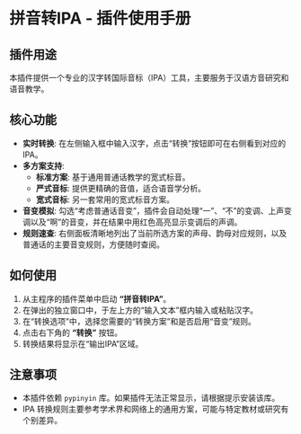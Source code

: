 # 拼音转IPA - 插件使用手册

## 插件用途

本插件提供一个专业的汉字转国际音标（IPA）工具，主要服务于汉语方音研究和语音教学。

## 核心功能

- **实时转换**: 在左侧输入框中输入汉字，点击“转换”按钮即可在右侧看到对应的IPA。
- **多方案支持**:
    - **标准方案**: 基于通用普通话教学的宽式标音。
    - **严式音标**: 提供更精确的音值，适合语音学分析。
    - **宽式音标**: 另一套常用的宽式标音方案。
- **音变模拟**: 勾选“考虑普通话音变”，插件会自动处理“一”、“不”的变调、上声变调以及“啊”的音变，并在结果中用红色高亮显示变调后的声调。
- **规则速查**: 右侧面板清晰地列出了当前所选方案的声母、韵母对应规则，以及普通话的主要音变规则，方便随时查阅。

## 如何使用

1.  从主程序的插件菜单中启动 **“拼音转IPA”**。
2.  在弹出的独立窗口中，于左上方的“输入文本”框内输入或粘贴汉字。
3.  在“转换选项”中，选择您需要的“转换方案”和是否启用“音变”规则。
4.  点击右下角的 **“转换”** 按钮。
5.  转换结果将显示在“输出IPA”区域。

## 注意事项

- 本插件依赖 `pypinyin` 库。如果插件无法正常显示，请根据提示安装该库。
- IPA 转换规则主要参考学术界和网络上的通用方案，可能与特定教材或研究有个别差异。